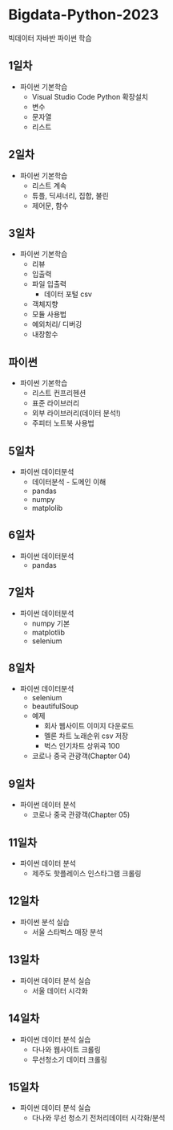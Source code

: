# Bigdata-Python-2023
빅데이터 자바반 파이썬 학습

## 1일차
- 파이썬 기본학습
    - Visual Studio Code Python 확장설치
    - 변수
    - 문자열
    - 리스트

## 2일차 
- 파이썬 기본학습
    - 리스트 계속
    - 튜플, 딕셔너리, 집합, 불린
    - 제어문, 함수

## 3일차
- 파이썬 기본학습
    - 리뷰
    - 입출력
    - 파일 입출력
        - 데이터 포털 csv
    - 객체지향
    - 모듈 사용법
    - 예외처리/ 디버깅
    - 내장함수

## 파이썬
- 파이썬 기본학습
    - 리스트 컨프리헨션
    - 표준 라이브러리
    - 외부 라이브러리(데이터 분석!)
    - 주피터 노트북 사용법

## 5일차
- 파이썬 데이터분석
    - 데이터분석 - 도메인 이해
    - pandas
    - numpy
    - matplolib

## 6일차
- 파이썬 데이터분석
    - pandas
    
## 7일차
- 파이썬 데이터분석
    - numpy 기본
    - matplotlib
    - selenium

## 8일차
- 파이썬 데이터분석
    - selenium
    - beautifulSoup
    - 예제
        - 회사 웹사이트 이미지 다운로드
        - 멜론 차트 노래순위 csv 저장
        - 벅스 인기차트 상위곡 100 
    - 코로나 중국 관광객(Chapter 04)

## 9일차
- 파이썬 데이터 분석
    - 코로나 중국 관광객(Chapter 05)

## 11일차
- 파이썬 데이터 분석
    - 제주도 핫플레이스 인스타그램 크롤링

## 12일차
- 파이썬 분석 실습
    - 서울 스타벅스 매장 분석

## 13일차
- 파이썬 데이터 분석 실습
    - 서울 데이터 시각화

## 14일차
- 파이썬 데이터 분석 실습
    - 다나와 웹사이트 크롤링
    - 무선청소기 데이터 크롤링

## 15일차
- 파이썬 데이터 분석 실습
    - 다나와 무선 청소기 전처리데이터 시각화/분석